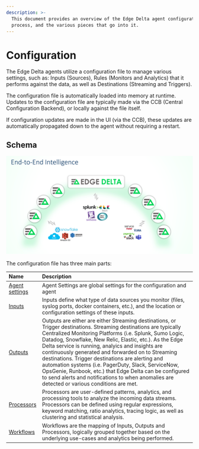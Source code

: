 ```yaml
---
description: >-
  This document provides an overview of the Edge Delta agent configuration
  process, and the various pieces that go into it.
---
```


# Configuration

The Edge Delta agents utilize a configuration file to manage various settings, such as: Inputs \(Sources\), Rules \(Monitors and Analytics\) that it performs against the data, as well as Destinations \(Streaming and Triggers\).

The configuration file is automatically loaded into memory at runtime. Updates to the configuration file are typically made via the CCB \(Central Configuration Backend\), or locally against the file itself. 

If configuration updates are made in the UI \(via the CCB\), these updates are automatically propagated down to the agent without requiring a restart. 

## Schema

![The Federated Learning Edge \(FLE\) applies distributed machine learning, statistical analysis, and stream-processing algorithms to incoming data, resulting in dynamically generated outputs \(streams and triggers\)](../.gitbook/assets/image%20%282%29.png)

The configuration file has three main parts:

| Name | Description |
| :--- | :--- |
| [Agent settings](https://docs.edgedelta.com/configuration/agent-settings) | Agent Settings are global settings for the configuration and agent |
| [Inputs](inputs.md) | Inputs define what type of data sources you monitor \(files, syslog ports, docker containers, etc.\), and the location or configuration settings of these inputs.  |
| [Outputs](outputs.md) | Outputs are either are either Streaming destinations, or Trigger destinations. Streaming destinations are typically Centralized Monitoring Platforms \(i.e. Splunk, Sumo Logic, Datadog, Snowflake, New Relic, Elastic, etc.\). As the Edge Delta service is running,  analyics and insights are continuously generated and forwarded on to Streaming destinations. Trigger destinations are alerting and automation systems \(i.e. PagerDuty, Slack, ServiceNow, OpsGenie, Runbook, etc.\) that Edge Delta can be configured to send alerts and notifications to when anomalies are detected or various conditions are met.  |
| [Processors](processors.md) | Processors are user-defined patterns, analytics, and processing tools to analyze the incoming data streams. Processors can be defined using regular expressions, keyword matching, ratio analytics, tracing logic, as well as clustering and statistical analysis. |
| [Workflows](https://docs.edgedelta.com/configuration/workflows) | Workflows are the mapping of Inputs, Outputs and Processors, logically grouped together based on the underlying use-cases and analytics being performed.  |



